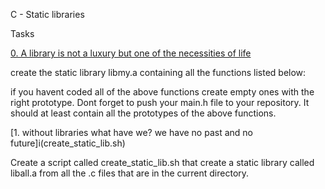 C - Static libraries

Tasks

[0. A library is not a luxury but one of the necessities of life](libmy.a)

create the static library libmy.a containing all the functions listed below:

if you havent coded all of the above functions create empty ones with the right prototype.
Dont forget to push your main.h file to your repository. It should at least contain all the
prototypes of the above functions.

[1. without libraries what have we? we have no past and no future]i(create_static_lib.sh)

Create a script called create_static_lib.sh that create a static library called liball.a
from all the .c files that are in the current directory.
